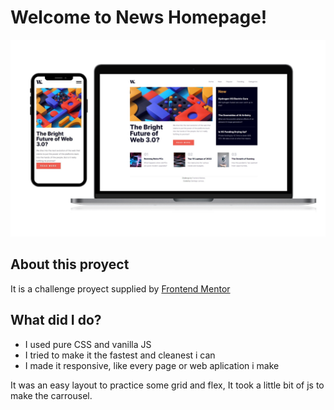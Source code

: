 # Welcome to News Homepage!

![Screenshot of the page](./assets/desktop-mobile.png)

## About this proyect

It is a challenge proyect supplied by <a href="https://www.frontendmentor.io/profile/SantiNakc">Frontend Mentor</a>

## What did I do?

- I used pure CSS and vanilla JS
- I tried to make it the fastest and cleanest i can
- I made it responsive, like every page or web aplication i make

It was an easy layout to practice some grid and flex, It took a little bit of js to make the carrousel.
